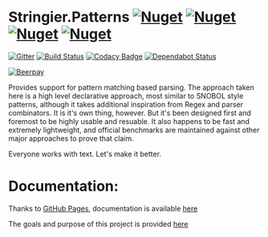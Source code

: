 # Stringier.Patterns [![Nuget](https://img.shields.io/nuget/dt/Stringier.Patterns.svg?label=Patterns&logo=nuget)](https://www.nuget.org/packages/Stringier.Patterns/) [![Nuget](https://img.shields.io/nuget/dt/Stringier.Patterns.FSharp?label=F%23%20&logo=nuget)](https://www.nuget.org/packages/Stringier.Patterns.FSharp/) [![Nuget](https://img.shields.io/nuget/dt/Stringier.Patterns.MSTest?label=MSTest&logo=nuget)](https://www.nuget.org/packages/Stringier.Patterns.MSTest/) [![Nuget](https://img.shields.io/nuget/dt/Stringier.Patterns.MSTest?label=NUnit&logo=nuget)](https://www.nuget.org/packages/Stringier.Patterns.NUnit/)

[![Gitter](https://badges.gitter.im/Stringier/community.svg)](https://gitter.im/Stringier/community?utm_source=badge&utm_medium=badge&utm_campaign=pr-badge)
[![Build Status](https://dev.azure.com/p-kell/Stringier/_apis/build/status/Stringier.Patterns?branchName=master)](https://dev.azure.com/p-kell/Stringier/_build/latest?definitionId=20&branchName=master)
[![Codacy Badge](https://api.codacy.com/project/badge/Grade/fd4ac1cad3d64e8da4cf100953e78e2f)](https://www.codacy.com/gh/Stringier/Patterns?utm_source=github.com&amp;utm_medium=referral&amp;utm_content=Stringier/Patterns&amp;utm_campaign=Badge_Grade)
[![Dependabot Status](https://api.dependabot.com/badges/status?host=github&repo=Stringier/Patterns)](https://dependabot.com)

[![Beerpay](https://img.shields.io/beerpay/Entomy/Stringier)](https://beerpay.io/Entomy/Stringier)

Provides support for pattern matching based parsing. The approach taken here is a high level declarative approach, most similar to SNOBOL style patterns, although it takes additional inspiration from Regex and parser combinators. It is it's own thing, however. But it's been designed first and foremost to be highly usable and resuable. It also happens to be fast and extremely lightweight, and official benchmarks are maintained against other major approaches to prove that claim.

Everyone works with text. Let's make it better.

# Documentation:

Thanks to [GitHub Pages](https://pages.github.com/), documentation is available [here](https://Stringier.github.io/docs/)

The goals and purpose of this project is provided [here](https://gist.github.com/Entomy/b36c5dd74e38d97d630abf26543734e2)
